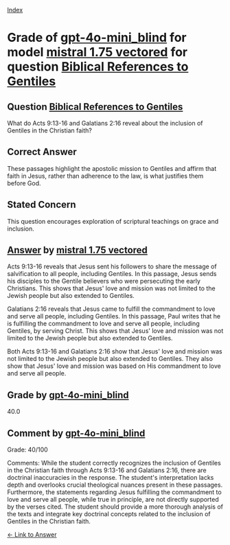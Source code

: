 
[Index](../../../../index.md)
# Grade of [gpt-4o-mini_blind](../../../grading_models/gpt-4o-mini_blind.md) for model [mistral 1.75 vectored](../../../answering_models/mistral_1.75_vectored.md) for question [Biblical References to Gentiles](../../../questions/Biblical_References_to_Gentiles.md)

## Question [Biblical References to Gentiles](../../../questions/Biblical_References_to_Gentiles.md)
What do Acts 9:13-16 and Galatians 2:16 reveal about the inclusion of Gentiles in the Christian faith?

## Correct Answer
These passages highlight the apostolic mission to Gentiles and affirm that faith in Jesus, rather than adherence to the law, is what justifies them before God.

## Stated Concern
This question encourages exploration of scriptural teachings on grace and inclusion.

## [Answer](../Biblical_References_to_Gentiles.md) by [mistral 1.75 vectored](../../../answering_models/mistral_1.75_vectored.md)
Acts 9:13-16 reveals that Jesus sent his followers to share the message of salvification to all people, including Gentiles. In this passage, Jesus sends his disciples to the Gentile believers who were persecuting the early Christians. This shows that Jesus' love and mission was not limited to the Jewish people but also extended to Gentiles.

Galatians 2:16 reveals that Jesus came to fulfill the commandment to love and serve all people, including Gentiles. In this passage, Paul writes that he is fulfilling the commandment to love and serve all people, including Gentiles, by serving Christ. This shows that Jesus' love and mission was not limited to the Jewish people but also extended to Gentiles.

Both Acts 9:13-16 and Galatians 2:16 show that Jesus' love and mission was not limited to the Jewish people but also extended to Gentiles. They also show that Jesus' love and mission was based on His commandment to love and serve all people.

## Grade by [gpt-4o-mini_blind](../../../grading_models/gpt-4o-mini_blind.md)
40.0

## Comment by [gpt-4o-mini_blind](../../../grading_models/gpt-4o-mini_blind.md)
Grade: 40/100

Comments: While the student correctly recognizes the inclusion of Gentiles in the Christian faith through Acts 9:13-16 and Galatians 2:16, there are doctrinal inaccuracies in the response. The student's interpretation lacks depth and overlooks crucial theological nuances present in these passages. Furthermore, the statements regarding Jesus fulfilling the commandment to love and serve all people, while true in principle, are not directly supported by the verses cited. The student should provide a more thorough analysis of the texts and integrate key doctrinal concepts related to the inclusion of Gentiles in the Christian faith.

[&lt;- Link to Answer](../Biblical_References_to_Gentiles.md)
